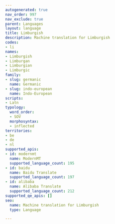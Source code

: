 ```yaml
---
autogenerated: true
nav_order: 997
nav_exclude: true
parent: Languages
layout: language
title: Limburgish
description: Machine translation for Limburgish
codes:
- li
names:
- Limburgish
- Limburgan
- Limburgian
- Limburgic
family:
- slug: germanic
  name: Germanic
- slug: indo-european
  name: Indo-European
scripts:
- Latn
typology:
  word_order:
  - SOV
  morphosyntax:
  - inflected
territories:
- be
- de
- nl
supported_apis:
- id: modernmt
  name: ModernMT
  supported_language_count: 195
- id: baidu
  name: Baidu Translate
  supported_language_count: 197
- id: alibaba
  name: Alibaba Translate
  supported_language_count: 212
supported_qe_apis: []
seo:
  name: Machine translation for Limburgish
  type: Language

---
```


